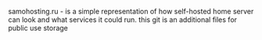 samohosting.ru - is a simple representation of how self-hosted home server can look and what services it could run. this git is an additional files for public use storage
